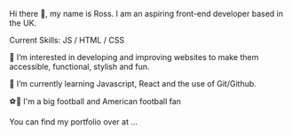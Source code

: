 Hi there 👋, my name is Ross.
I am an aspiring front-end developer based in the UK.

Current Skills: JS / HTML / CSS

👀 I’m interested in developing and improving websites to make them accessible, functional, stylish and fun.

🌱 I’m currently learning Javascript, React and the use of Git/Github.

⚽️🏈 I'm a big football and American football fan 

You can find my portfolio over at ...

<!---
rpenstonesmith/rpenstonesmith is a ✨ special ✨ repository because its `README.md` (this file) appears on your GitHub profile.
You can click the Preview link to take a look at your changes.
--->
